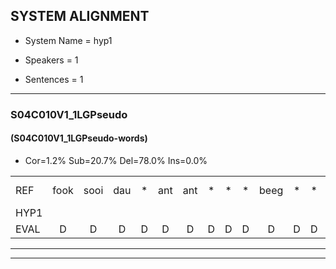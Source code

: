 
## SYSTEM ALIGNMENT

- System Name = hyp1

- Speakers = 1

- Sentences = 1

---

### S04C010V1_1LGPseudo

#### (S04C010V1_1LGPseudo-words)

- Cor=1.2%	Sub=20.7%	Del=78.0%	Ins=0.0%

|  |  |  |  |  |  |  |  |  |  |  |  |  |  |  |  |  |  |  |  |  |  |  |  |  |  |  |  |  |  |  |  |  |  |  |  |  |  |  |  |  |  |  |  |  |  |  |  |  |  |  |  |  |  |  |  |  |  |  |  |  |  |  |  |  |  |  |  |  |  |  |  |  |  |  |  |  |  |  |  |  |  |  |  |  |  |  |  |  |  |  |  |  |  |  |  |  |  |  |  |  |  |  |  |  |  |  |  |  |  |  |  |  |  |  |  |  |  |  |  |  |  |  |  |  |  |  |  |  |  |  |  |  |  |  |  |  |  |  |  |  |  |  |  |  |  |  |  |  |  |  |  |  |  |  |  |  |  |  |  |  |  |  |  |  |
|:--- |:---:|:---:|:---:|:---:|:---:|:---:|:---:|:---:|:---:|:---:|:---:|:---:|:---:|:---:|:---:|:---:|:---:|:---:|:---:|:---:|:---:|:---:|:---:|:---:|:---:|:---:|:---:|:---:|:---:|:---:|:---:|:---:|:---:|:---:|:---:|:---:|:---:|:---:|:---:|:---:|:---:|:---:|:---:|:---:|:---:|:---:|:---:|:---:|:---:|:---:|:---:|:---:|:---:|:---:|:---:|:---:|:---:|:---:|:---:|:---:|:---:|:---:|:---:|:---:|:---:|:---:|:---:|:---:|:---:|:---:|:---:|:---:|:---:|:---:|:---:|:---:|:---:|:---:|:---:|:---:|:---:|:---:|:---:|:---:|:---:|:---:|:---:|:---:|:---:|:---:|:---:|:---:|:---:|:---:|:---:|:---:|:---:|:---:|:---:|:---:|:---:|:---:|:---:|:---:|:---:|:---:|:---:|:---:|:---:|:---:|:---:|:---:|:---:|:---:|:---:|:---:|:---:|:---:|:---:|:---:|:---:|:---:|:---:|:---:|:---:|:---:|:---:|:---:|:---:|:---:|:---:|:---:|:---:|:---:|:---:|:---:|:---:|:---:|:---:|:---:|:---:|:---:|:---:|:---:|:---:|:---:|:---:|:---:|:---:|:---:|:---:|:---:|:---:|:---:|:---:|:---:|:---:|:---:|:---:|:---:|:---:|:---:|:---:|:---:|
| REF | fook | sooi | dau | * | ant | ant | * | * | * | beeg | * | * | * | * | * | * | sprunt | * | * | hool | * | * | * | larst | *s | vout*(fout) | *s | zwoei | * | * | fam | *s | * | * | rachts | vaap | *s | sprieuw | * | * | * | * | * | keng | *s | swoers | * | * | * | doer | * | * | * | plirt | * | * | * | jien | * | * | * | * | * | * | blard | * | * | * | guul*(gul) | * | * | * | * | hoekt | neeuw | * | * | * | * | * | * | * | * | noork | * | * | * | vid | * | * | * | * | * | * | * | * | zans | * | * | * | * | leum | * | * | * | * | haans*(hans) | spaai | * | * | * | * | * | * | * | sjalt | * | * | * | * | * | * | * | * | heik | * | * | * | sank | roen | * | * | * | frijk | * | * | eem | schard | * | * | * | * | * | * | * | * | grek | * | * | * | * | dron | snaaf | * | * | * | * | * | * | * | * | * | * | stuid |
| HYP1 |  |  |  |  |  |  |  |  |  |  |  |  |  |  |  |  |  |  |  |  |  |  |  |  |  |  |  |  |  |  |  |  |  |  |  |  |  |  |  |  |  |  |  |  |  |  |  |  |  |  |  |  |  |  |  |  |  |  |  |  |  |  |  |  |  |  |  |  |  |  |  |  |  |  |  |  |  |  |  |  |  |  |  |  |  |  |  |  |  |  |  |  |  |  |  |  |  |  |  |  | voook | sory | da | and | wee | tspunt | ho | lagst | vat | sui | vam | sprin | ke | t | woord | woe | blaht | fil | hokt | u | ok | vied | sas | uhm | handers | spein | spelwand | gk | sank |  |  |  |  |  |  |  |  |  |  |  |  |  |  | vraak | eém | sschuint | grek |  |  |  |  |  |  |  |  |  |  |  |  |  |  | t | snaf | stuit |
| EVAL | D | D | D | D | D | D | D | D | D | D | D | D | D | D | D | D | D | D | D | D | D | D | D | D | D | D | D | D | D | D | D | D | D | D | D | D | D | D | D | D | D | D | D | D | D | D | D | D | D | D | D | D | D | D | D | D | D | D | D | D | D | D | D | D | D | D | D | D | D | D | D | D | D | D | D | D | D | D | D | D | D | D | D | D | D | D | D | D | D | D | D | D | D | D | D | D | D | D | D | D | S | S | S | S | S | S | S | S | S | S | S | S | S | S | S | S | S | S | S | S | S | S | S | S | S | S | S | S |  | D | D | D | D | D | D | D | D | D | D | D | D | D | D | S | S | S |  | D | D | D | D | D | D | D | D | D | D | D | D | D | D | S | S | S |
---

---
